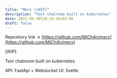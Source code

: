 ```yaml
---
title: "Merx \[WIP]"
description: "Text chatroom built on kubernetes"
date: 2021-04-30T18:19:16+02:00
draft: false
---
```

Repository link → [https://github.com/MiCh4n/merx](https://github.com/MiCh4n/merx)

\[WIP]

Text chatroom built on kubernetes

API: FastApi + Websocket
UI:  Svelte
